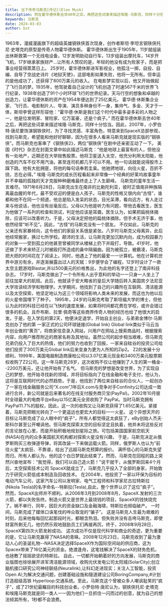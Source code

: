 ```yaml
---
title: 当下传奇马斯克[传记](Elon Musk)
description: 而在霍华德休斯去世40年之后，再把这些词拿来描述埃隆·马斯克，同样十分恰当。因此，2007年，小罗伯特·唐尼要饰演钢铁侠时，为了寻找灵感、丰富角色，特意来到SpaceX总部参观，找到马斯克，希望能和他好好聊聊，因为在很多人看来马斯克就是现实版的“钢铁侠”。而马斯克也客串了《钢铁侠2》，两位“钢铁侠"在剧中还亲密互动了一下。
keywords: 马斯克
date: 2024-03-03
author: bst
---
```


1963年，漫威漫画旗下的超级英雄钢铁侠首次现身，创作者斯坦·李坦言钢铁侠托尼·史塔克的原型是传奇人物霍华德休斯。
霍华德休斯出生于1905年，11岁就组装出休斯敦第一个无线电设备，12岁发明助动自行车，13岁组装出摩托车，14岁开飞机，17岁继承家族财产…让所有人赞叹的是，年轻的他没有成为败家子，而是把事业经营得蒸蒸日上。
25岁时，霍华德休斯进军影视业，他孤注一掷，自投、自编、自导了空战史诗片《地狱天使》，这部电影如果失败，他将一无所有。但幸运的是他成功了，还获得了800万美元的收入。
在电影梦实现以后，他又开始做起了飞行员的梦。1935年，他驾驶着自己设计的飞机创造了时速567千米的世界飞行纪录，1938年创造了91个小时环球飞行的世界纪录。天马行空的想象和卓越的创造力，让霍华德休斯的资产在1954年便达到了25亿美元。
霍华德·休斯集企业家、飞行员、电影制片人、导演、演员多种身份不一身，集帅气、多金、天才于一体，斯坦李曾这样形容他：“霍华德·休斯是我们这个时代中最多姿多彩的人物之一，他是位发明家、冒险家、亿万富豪，还是个疯子。”
而在霍华德休斯去世40年之后，再把这些词拿来描述埃隆·马斯克，同样十分恰当。因此，2007年，小罗伯特·唐尼要饰演钢铁侠时，为了寻找灵感、丰富角色，特意来到SpaceX总部参观，找到马斯克，希望能和他好好聊聊，因为在很多人看来马斯克就是现实版的“钢铁侠”。而马斯克也客串了《钢铁侠2》，两位“钢铁侠"在剧中还亲密互动了一下。
美国《时代》杂志在封面文章中如此描述马斯克：“他是地球上最富有的人，但他没有一处地产，近期还在大举抛售股票。他将卫星送入太空，他充分利用太阳能，他创造的汽车不仅不用汽油，甚至连司机都几乎可以不用。他一句话就能说得股市上蹿下跳。他有大批拥趸，将他的每句话奉若圭臬。他驰骋地球，向往火星，百折不挠，志在必得。”
埃隆·马斯克的成长历程看起来非常像一个经典的好莱坞故事童年并不幸福的孤独的天才克服种种磨难最终走上了人生巅峰。
马斯克的童年生活一言难尽。1971年6月28日，马斯克出生在南非的比勒陀利亚，彼时正值南非种族隔离最血腥的年代，最不受欢迎的便是白人孩子。马斯克的性格又很内向“古怪”，谁都和他不在同一个频道，他总是陷入发呆的状态，目光呆滞，看向远方，有人走过来与他说话，他也没有丝毫反应。父母以为他是听力有问题，带他去看医生，医生为他做了一系列的检查和测试，判定他应该是耳聋。医生认为，如果把扁桃体摘除，应该可以改善听力。于是，父母决定把他的扁桃体摘除。但手术无济于事，他依然经常“听不见”。因此，“古怪"的马斯克没有一个朋友。
不仅如此，马斯克的父亲还有家暴倾向，这令他们的家庭关系很是紧张。八岁时马斯克父母离异，此后他经常搬家，换过七所学校。颠沛的生活，让马斯克更加沉默内向，成为校园暴力的对象一一受到孤立的他甚至曾被同学从楼梯上扔下并殴打，导致。41岁时，他还做了手术来矫正儿时被殴打所造成的鼻中隔偏曲。因为被孤立，被霸凌，马斯克把大把的时间花在了阅读上。同时，他遇上了他的最爱一一计算机。他在计算机世界中游刃有余，并逐渐展露出过人的天赋：9岁便学会了编程，12岁时设计了一款太空主题游戏Blastar,并以500美元的价格售出，为此他的名字还登上了南非科技杂志。
17岁时，马斯克做出了一个令所有人出乎意料的举动一一只身一人坐上了前往加拿大的航班。此后，他就读于安大略省的皇后大学随后转入美国宾夕法尼亚大学攻读经济学和物理学。大学期间，他找到了自己的兴趣所在互联网、清洁能源以及太空探索，他坚定地认为这三个领域将影响人类未来的发展，而这也为他以后的火星帝国埋下了种子。
1995年，24岁的马斯克考取了斯坦福大学的博士，但他认为此时的科技已经在以飞快的速度发展，如果将时间都花费在学校，或许会错过很多的机会。且乔布斯、拉里·佩奇等这些商界传奇人物的经历也给了他很大的启发。于是，在入学后的第2天，他便决定退学，开始自主创业，与弟弟金博尔·马斯克创办了他的第
一家正式的公司环球链接(Global link)
Global link类似于马云当年创业做的“黄页”，将商家信息录入网站，兴用户在网站上搜索商品时，根据搜索内容，向用户推荐附近的商家名称及其地址。虽然公司的起步相当艰难，但马斯克兄弟仍投入了巨大的热情，他们的努力也收到了回报，一家来自硅谷的投资公司给他们投资了300万美元Global link后来变身为更为人所知的Zip2。
Z2的发展十分顺利，1999年，美国电脑制造商康柏公司以3.07亿美元现金和3400万美元股票期权收购了Z2公司。这一年马斯克28岁，这次收购不仅让他赚到了人生的第一桶金--2200万美元，还让他开始有了名气。
但马斯克的梦想是改变世界，为了实现自己的梦想，他开始寻找新的领域，并将目标指向了在线金融和电子支付，他认为，这将是互联网时代的必然趋势。于是，他找到了两位来自硅谷的合伙人，一起创办了一家在线金融服务公司“X.com”,1年后X.com与竞争对手Confinity公司达成一致进行合并，新公司就是后来著名的在线支付服务商贝宝(PayPal)。2002年10月彼时全球最大的电商平台eBay以15亿美元全资收购了
PayPal。当时马斯克拥有PayPal11.7%的股权，因此，这一次的收购又让马斯克获得了1.65亿美元。紧接着，马斯克把眼光转向了一个更遥远也更宏大的目标一一火星。
这个异想天开的目标让马斯克成了众人眼中的“疯子"，所有人都觉得这太疯狂了，eBy创始人杰夫·斯科尔甚至公开嘲讽他。但马斯克探索太空的目标坚定且执着，他并未将这些反对的言论放在心里，而是开始积极地规划星际之旅。可包括美国国家航空航天(NASA)在内的众多美国航天机构都对探索火星没有兴趣，
于是，马斯克决定从俄罗斯购买三枚弹道导弹，将其改装一下来做运载火箭。同样，俄罗斯人也认为“前往火星”太疯狂、不靠谱，给出了远超马斯克预算的报价。
满怀信心的马斯克失望而归，所有人都认为，他的这个白日梦就此结束了。然而，马斯克在回程的路上突然兴奋地宣布：“我觉得，我们可以自己造火箭！"说干就干，从俄罗斯回来4个月后，太空探索技术公司
SpaceX就成立了，马斯克几乎投入了全部的身家，开始致力于研究火箭低成本制造及回收技术。
在2004年，他投资了一家以环保为目标的电动汽车公司，这家汽车公司以发明家、电气工程师和科学家尼古拉特斯拉(Nikola Tesla)的名字命名--特斯拉(Tesla),自此，整个世界认识了这位"疯子”。
然而，SpaceX出师并不顺利。从2006年3月到2008年8月，SpaceX.发射的三次火箭，都以失败告终。制造火箭又是世界上最烧钱的项目，SpaceX的钱快烧完了。祸不单行，同年，因巨大的资金缺口及金融海啸，特斯拉也频临破产。
一时间，马斯克成了媒体口诛笔伐的哗众取宠的“骗子”。
这是马斯克人生最为艰难的时刻，后来他每每回忆起那段时光，都眼含热泪。但失败并没有击垮马斯克，即使财富所剩无几，他仍然乐观地鼓励员工们再接再厉。终于，2008年9月28日，SpaceX第四次火箭发射成功。
这次成功不仅是现代科学和商业的奇迹，更为重要的是，它让马斯克赢得了NASA的青睐。2008年12月23日，马斯克收到了最为激动人心的圣诞礼物--NASA决定选择SpaceX作为国际空间站的供应商，这为Spacex带来了16亿美元的资金。绝渡逢舟，这笔钱解决了SpaceX的财务危机，也拯教了摇摇欲坚的特斯拉。
自此，一切都开始朝着好的方向发展，马斯克的商业版图也徐徐展开进军清洁能源领域，收购光伏发电公司太阳城(SolarCity);创立脑机接口研究公司神经联结(Neuralink),让科幻走进现实；关注人工智能，投资Open Al;为解决交通问题，创建基础设施和隧道建设公司BoringCompany,#计划打造超级高铁
Hyperloop:交通系统。至此，马斯克这个曾被众多人嘲讽耻笑的“疯子”，成了21世纪最瞩目的科技创业者。小罗伯特·唐尼认为，钢铁侠托尼·史塔克和埃隆马斯克就是同一类人一一因为他们一旦抓住一闪而过的创意，就为自己的想法倾其所有，1秒都不会浪费。

